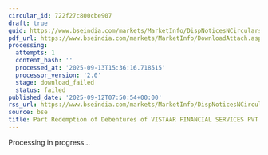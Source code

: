 ```yaml
---
circular_id: 722f27c800cbe907
draft: true
guid: https://www.bseindia.com/markets/MarketInfo/DispNoticesNCirculars.aspx?Noticeid={32120083-B051-4037-995B-4AFAA24CAA36}&noticeno=20250912-30&dt=09/12/2025&icount=30&totcount=103&flag=0
pdf_url: https://www.bseindia.com/markets/MarketInfo/DownloadAttach.aspx?id=20250912-30&attachedId=
processing:
  attempts: 1
  content_hash: ''
  processed_at: '2025-09-13T15:36:16.718515'
  processor_version: '2.0'
  stage: download_failed
  status: failed
published_date: '2025-09-12T07:50:54+00:00'
rss_url: https://www.bseindia.com/markets/MarketInfo/DispNoticesNCirculars.aspx?Noticeid={32120083-B051-4037-995B-4AFAA24CAA36}&noticeno=20250912-30&dt=09/12/2025&icount=30&totcount=103&flag=0
source: bse
title: Part Redemption of Debentures of VISTAAR FINANCIAL SERVICES PVT LTD
---
```


Processing in progress...